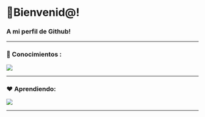 # 🌸Bienvenid@!

### A mi perfil de Github!



---

### 🔖 Conocimientos :

<p>
  <a href="https://skillicons.dev">
    <p>
    <img src="https://skillicons.dev/icons?i=vscode,photoshop"/>
  </a>
</p>

---

### ❤️ Aprendiendo:

<p>
  <a href="https://skillicons.dev">
    <img src="https://skillicons.dev/icons?i=cpp"/>
  </a>
</p>

---



